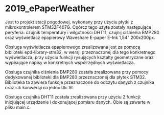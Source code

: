 # 2019_ePaperWeather

Jest to projekt stacji pogodowej, wykonany przy użyciu płytki z mikrokontrolerem STM32F407G.
Opórcz tego użyte zostały następujące peryferia: czujnik temperatury i wilgotności DHT11, czujnij ciśnienia BMP280
oraz wyświetlacz epapierowy Waveshare E-paper E-Ink 1,54" 200x200px.

Obsługa wyświetlacza epapierowego zrealizowana jest za pomocą biblioteki epd-library-stm32,
w wersji przeznaczonej dla tego konkretnego wyświetlacza, przy użyciu funkcji rysujących kształty geometryczne
oraz wypisujące napisy w konkretnych współrzędnych wyświetlacza.

Obsługa czujnika ciśnienia BMP280 została zrealizowana przy pomocy dedykowanej biblioteki dla BMP280 przeznaczonej dla płytek 
STM32. Biblioteka ta zawiera funkcje przeznaczone do odczytu danych z czujnika oraz ich konwersji na jednostki SI.

Obsługa czujnika DHT11 została zrealizowana przy użyciu 2 funkcji: inicjującej urządzenie i dokonującej pomiaru danych.
Obie są zawarte w pliku main.c.

